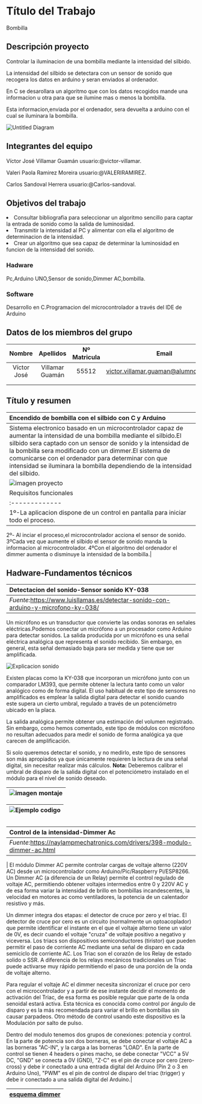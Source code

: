 # Título del Trabajo
 Bombilla
## Descripción proyecto
Controlar la iluminacion de una bombilla mediante la intensidad del silbido.<p>
La intensidad del silbido se detectara con un sensor de sonido que recogera los datos en arduino y seran enviados al ordenador.<p>
En C se desarollara un algoritmo que con los datos recogidos mande una informacion u otra para que se ilumine mas o menos la bombilla.<p>
Esta informacion,enviada por el ordenador, sera devuelta a arduino con el cual se iluminara la bombilla.




![Untitled Diagram](https://user-images.githubusercontent.com/61121669/76017871-9bc18f80-5f1f-11ea-8e34-9d41923a7931.png)


## Integrantes del equipo

<p>Víctor José Villamar Guamán  usuario:@victor-villamar.<p>
<p>Valeri Paola Ramirez Moreira usuario:@VALERIRAMIREZ.<p>
<p>Carlos Sandoval Herrera usuario:@Carlos-sandoval.<p>

## Objetivos del trabajo
<li>Consultar bibliografia para seleccionar un algoritmo sencillo para captar la entrada de sonido como la salida de luminosidad.

<li>Transmitir la intensidad al PC y alimentar con ella el algoritmo de determinacion de la intensidad.

<li>Crear un algoritmo que sea capaz de determinar la luminosidad en funcion de la intensidad del sonido.

### Hadware
Pc,Arduino UNO,Sensor de sonido,Dimmer AC,bombilla.
### Software
Desarrollo en C.Programacion del microcontrolador a través del IDE de Arduino

## Datos de los miembros del grupo
|Nombre|Apellidos|Nº Matricula|Email|
| :-------------: | :-------------: |:-------------: |:-------------: |
|Víctor José|Villamar Guamán|55512|victor.villamar.guaman@alumnos.upm.es|
|           |               |     |                                     |
|           |               |     |                                     |

## Título y resumen

|Encendido de bombilla con el silbido con C y Arduino|
| :------------- |
|Sistema electronico basado en un microcontrolador capaz de aumentar la intensidad de una bombilla mediante el silbido.El silbido sera captado con un sensor de sonido y la intensidad de la bombilla sera modificado con un dimmer.El sistema de comunicarse con el ordenador para determinar con que intensidad se iluminara la bombilla dependiendo de la intensidad del silbido.|
|![imagen proyecto](https://i.imgur.com/vqvOgMz.png)|
|Requisitos funcionales|
| :------------- |
|1º-La aplicacion dispone de un control en pantalla para iniciar todo el proceso.
2º- Al inciar el proceso,el microcontrolador acciona el sensor de sonido.
3ºCada vez que aumente el silbido el sensor de sonido manda la informacion al microcontrolador.
4ºCon el algoritmo del ordenador el dimmer aumenta o disminuye la intensidad de la bombilla.|

## Hadware-Fundamentos técnicos
|Detectacion del sonido-Sensor sonido KY-038|
| :------------- |
|*Fuente*:https://www.luisllamas.es/detectar-sonido-con-arduino-y-microfono-ky-038/|

Un micrófono es un transductor que convierte las ondas sonoras en señales eléctricas.Podemos conectar un micrófono a un procesador como Arduino para detectar sonidos.
La salida producida por un micrófono es una señal eléctrica analógica que representa el sonido recibido. Sin embargo, en general, esta señal demasiado baja para ser medida y tiene que ser amplificada.<p>

![Explicacion sonido](https://www.luisllamas.es/wp-content/uploads/2016/11/arduino-microfono-ky-038-funcionamiento.png)
<p>

Existen placas como la KY-038 que incorporan un micrófono junto con un comparador LM393, que permite obtener la lectura tanto como un valor analógico como de forma digital.
El uso habitual de este tipo de sensores no amplificados es emplear la salida digital para detectar el sonido cuando este supera un cierto umbral, regulado a través de un potenciómetro ubicado en la placa.

La salida analógica permite obtener una estimación del volumen registrado. Sin embargo, como hemos comentado, este tipo de módulos con micrófono no resultan adecuados para medir el sonido de forma analógica ya que carecen de amplificación.

Si solo queremos detectar el sonido, y no medirlo, este tipo de sensores son más apropiados ya que únicamente requieren la lectura de una señal digital, sin necesitar realizar más cálculos.
**Nota:** Deberemos calibrar el umbral de disparo de la salida digital con el potenciómetro instalado en el módulo para el nivel de sonido deseado.
<p>

|![ imagen montaje](https://encrypted-tbn0.gstatic.com/images?q=tbn%3AANd9GcRXftg4hnegt06hcipBUXK0vM8lgM-AMga9sbdmuGoYmGfUgmOu)|
| :------------- |


|![Ejemplo codigo](http://cursoarduino.proserquisa.com/wp-content/uploads/2016/10/28-02.png)|
| :------------- |

##
|Control de la intensidad-Dimmer Ac|
| :------------- |
|*Fuente*:https://naylampmechatronics.com/drivers/398-modulo-dimmer-ac.html|
|
El módulo Dimmer AC permite controlar cargas de voltaje alterno (220V AC) desde un microcontrolador como Arduino/Pic/Raspberry Pi/ESP8266. Un Dimmer AC (a diferencia de un Relay) permite el control regulado de voltaje AC, permitiendo obtener voltajes intermedios entre 0 y 220V AC y de esa forma variar la intensidad de brillo en bombillas incandescentes, la velocidad en motores ac como ventiladores, la potencia de un calentador resistivo y más.

Un dimmer integra dos etapas: el detector de cruce por zero y el triac. El detector de cruce por cero es un circuito (normalmente un optoacoplador) que permite identificar el instante en el que el voltaje alterno tiene un valor de 0V, es decir cuando el voltaje "cruza" de voltaje positivo a negativo y viceversa. Los triacs son dispositivos semiconductores (tiristor) que pueden permitir el paso de corriente AC mediante una señal de disparo en cada semiciclo de corriente AC. Los Triac son el corazón de los Relay de estado solido o SSR. A diferencia de los relays mecánicos tradicionales un Triac puede activarse muy rápido permitiendo el paso de una porción de la onda de voltaje alterno.

Para regular el voltaje AC el dimmer necesita sincronizar el cruce por cero con el microcontrolador y a partir de ese instante decidir el momento de activación del Triac, de esa forma es posible regular que parte de la onda senoidal estará activa. Esta técnica es conocida como control por ángulo de disparo y es la más recomendada para variar el brillo en bombillas sin causar parpadeos. Otro método de control usando este dispositivo es la Modulación por salto de pulso.

Dentro del modulo tenemos dos grupos de conexiones: potencia y control. En la parte de potencia son dos borneras, se debe conectar el voltaje AC a las borneras "AC-IN", y la carga a las borneras "LOAD". En la parte de control se tienen 4 headers o pines macho, se debe conectar "VCC" a 5V DC, "GND" se conecta a 0V (GND), "Z-C" es el pin de cruce por cero (zero-cross) y debe ir conectado a una entrada digital del Arduino (Pin 2 o 3 en Arduino Uno), "PWM" es el pin de control de disparo del triac (trigger) y debe ir conectado a una salida digital del Arduino.|

|[esquema dimmer](https://s020.radikal.ru/i706/1604/ab/8ea593ac010d.png)|
| :------------- |



